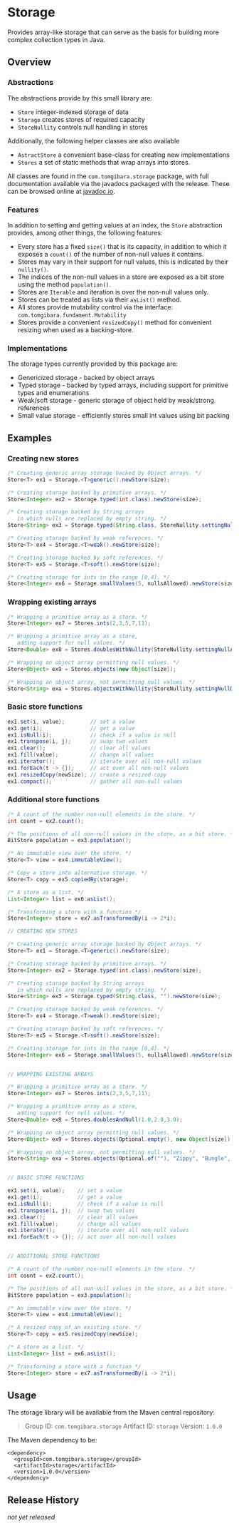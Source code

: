 Storage
=======

Provides array-like storage that can serve as the basis for building more
complex collection types in Java.

Overview
--------

### Abstractions

The abstractions provide by this small library are:

* `Store`         integer-indexed storage of data
* `Storage`       creates stores of required capacity
* `StoreNullity`  controls null handling in stores

Additionally, the following helper classes are also available

* `AstractStore` a convenient base-class for creating new implementations
* `Stores` a set of static methods that wrap arrays into stores.

All classes are found in the `com.tomgibara.storage` package, with full
documentation available via the javadocs packaged with the release. These can
be browsed online at
[javadoc.io](http://www.javadoc.io/doc/com.tomgibara.storage/storage).

### Features

In addition to setting and getting values at an index, the `Store` abstraction
provides, among other things, the following features:

* Every store has a fixed `size()` that is its capacity, in addition to which
  it exposes a `count()` of the number of non-null values it contains.
* Stores may vary in their support for null values, this is indicated by their
  `nullity()`.
* The indices of the non-null values in a store are exposed as a bit store using
  the method `population()`.
* Stores are `Iterable` and iteration is over the non-null values only.
* Stores can be treated as lists via their `asList()` method.
* All stores provide mutability control via the interface:
  `com.tomgibara.fundament.Mutability`
* Stores provide a convenient `resizedCopy()` method for convenient resizing
  when used as a backing-store.

### Implementations

The storage types currently provided by this package are:

* Genericized storage - backed by object arrays
* Typed storage - backed by typed arrays, including support for primitive types
  and enumerations
* Weak/soft storage - generic storage of object held by weak/strong references
* Small value storage - efficiently stores small int values using bit packing

Examples
--------

### Creating new stores

```java
/* Creating generic array storage backed by Object arrays. */
Store<T> ex1 = Storage.<T>generic().newStore(size);

/* Creating storage backed by primitive arrays. */
Store<Integer> ex2 = Storage.typed(int.class).newStore(size);

/* Creating storage backed by String arrays
   in which nulls are replaced by empty string. */
Store<String> ex3 = Storage.typed(String.class, StoreNullity.settingNullToValue("")).newStore(size);

/* Creating storage backed by weak references. */
Store<T> ex4 = Storage.<T>weak().newStore(size);

/* Creating storage backed by soft references. */
Store<T> ex5 = Storage.<T>soft().newStore(size);

/* Creating storage for ints in the range [0,4]. */
Store<Integer> ex6 = Storage.smallValues(5, nullsAllowed).newStore(size);
```

### Wrapping existing arrays

```java
/* Wrapping a primitive array as a store. */
Store<Integer> ex7 = Stores.ints(2,3,5,7,11);

/* Wrapping a primitive array as a store,
   adding support for null values. */
Store<Double> ex8 = Stores.doublesWithNullity(StoreNullity.settingNullAllowed(), 1.0,2.0,3.0);

/* Wrapping an object array permitting null values. */
Store<Object> ex9 = Stores.objects(new Object[size]);

/* Wrapping an object array, not permitting null values. */
Store<String> exa = Stores.objectsWithNullity(StoreNullity.settingNullDisallowed(), "Zippy", "Bungle", "George");
```

### Basic store functions

```java
ex1.set(i, value);        // set a value
ex1.get(i);               // get a value
ex1.isNull(i);            // check if a value is null
ex1.transpose(i, j);      // swap two values
ex1.clear();              // clear all values
ex1.fill(value);          // change all values
ex1.iterator();           // iterate over all non-null values
ex1.forEach(t -> {});     // act over all non-null values
ex1.resizedCopy(newSize); // create a resized copy
ex1.compact();            // gather all non-null values
```

### Additional store functions

```java
/* A count of the number non-null elements in the store. */
int count = ex2.count();

/* The positions of all non-null values in the store, as a bit store. */
BitStore population = ex3.population();

/* An immutable view over the store. */
Store<T> view = ex4.immutableView();

/* Copy a store into alternative storage. */ 
Store<T> copy = ex5.copiedBy(storage);

/* A store as a list. */
List<Integer> list = ex6.asList();

/* Transforming a store with a function */
Store<Integer> store = ex7.asTransformedBy(i -> 2*i);
```


```java
// CREATING NEW STORES

/* Creating generic array storage backed by Object arrays. */
Store<T> ex1 = Storage.<T>generic().newStore(size);

/* Creating storage backed by primitive arrays. */
Store<Integer> ex2 = Storage.typed(int.class).newStore(size);

/* Creating storage backed by String arrays
   in which nulls are replaced by empty string. */
Store<String> ex3 = Storage.typed(String.class, "").newStore(size);

/* Creating storage backed by weak references. */
Store<T> ex4 = Storage.<T>weak().newStore(size);

/* Creating storage backed by soft references. */
Store<T> ex5 = Storage.<T>soft().newStore(size);

/* Creating storage for ints in the range [0,4]. */
Store<Integer> ex6 = Storage.smallValues(5, nullsAllowed).newStore(size);


// WRAPPING EXISTING ARRAYS

/* Wrapping a primitive array as a store. */
Store<Integer> ex7 = Stores.ints(2,3,5,7,11);

/* Wrapping a primitive array as a store,
   adding support for null values. */
Store<Double> ex8 = Stores.doublesAndNull(1.0,2.0,3.0);

/* Wrapping an object array permitting null values. */
Store<Object> ex9 = Stores.objects(Optional.empty(), new Object[size]);

/* Wrapping an object array, not permitting null values. */
Store<String> exa = Stores.objects(Optional.of(""), "Zippy", "Bungle", "George");


// BASIC STORE FUNCTIONS

ex1.set(i, value);    // set a value
ex1.get(i);           // get a value
ex1.isNull(i);        // check if a value is null
ex1.transpose(i, j);  // swap two values
ex1.clear();          // clear all values
ex1.fill(value);      // change all values
ex1.iterator();       // iterate over all non-null values
ex1.forEach(t -> {}); // act over all non-null values


// ADDITIONAL STORE FUNCTIONS

/* A count of the number non-null elements in the store. */
int count = ex2.count();

/* The positions of all non-null values in the store, as a bit store. */
BitStore population = ex3.population();

/* An immutable view over the store. */
Store<T> view = ex4.immutableView();

/* A resized copy of an existing store. */
Store<T> copy = ex5.resizedCopy(newSize);

/* A store as a list. */
List<Integer> list = ex6.asList();

/* Transforming a store with a function */
Store<Integer> store = ex7.asTransformedBy(i -> 2*i);
```


Usage
-----

The storage library will be available from the Maven central repository:

> Group ID:    `com.tomgibara.storage`
> Artifact ID: `storage`
> Version:     `1.0.0`

The Maven dependency to be:

    <dependency>
      <groupId>com.tomgibara.storage</groupId>
      <artifactId>storage</artifactId>
      <version>1.0.0</version>
    </dependency>

Release History
---------------

*not yet released*
